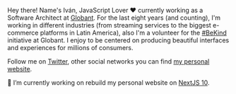 Hey there! Name's Iván, JavaScript Lover ❤️ currently working as a Software Architect at [Globant](https://www.globant.com/). For the last eight years (and counting), I'm working in different industries (from streaming services to the biggest e-commerce platforms in Latin America), also I'm a volunteer for the [#BeKind](https://www.globant.com/be-kind) initiative at Globant. I enjoy to be centered on producing beautiful interfaces and experiences for millions of consumers.

Follow me on [Twitter](https://twitter.com/ivolivares), other social networks you can find [my personal website](https://iolivares.com/).


🔭 I’m currently working on rebuild my personal website on [NextJS 10](https://nextjs.org/blog/next-10).
